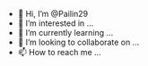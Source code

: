 - 👋 Hi, I’m @Pailin29
- 👀 I’m interested in ...
- 🌱 I’m currently learning ...
- 💞️ I’m looking to collaborate on ...
- 📫 How to reach me ...

<!---
PP2022it/PP2022it is a ✨ special ✨ repository because its `README.md` (this file) appears on your GitHub profile.
You can click the Preview link to take a look at your changes.
--->
